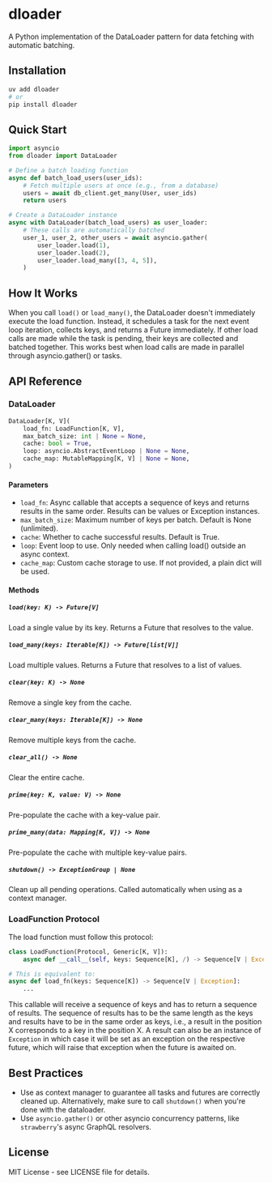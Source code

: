 # dloader

A Python implementation of the DataLoader pattern for data fetching with automatic batching.

## Installation

```bash
uv add dloader
# or
pip install dloader
```

## Quick Start

```python
import asyncio
from dloader import DataLoader

# Define a batch loading function
async def batch_load_users(user_ids):
    # Fetch multiple users at once (e.g., from a database)
    users = await db_client.get_many(User, user_ids)
    return users

# Create a DataLoader instance
async with DataLoader(batch_load_users) as user_loader:
    # These calls are automatically batched
    user_1, user_2, other_users = await asyncio.gather(
        user_loader.load(1),
        user_loader.load(2),
        user_loader.load_many([3, 4, 5]),
    )
```

## How It Works

When you call `load()` or `load_many()`, the DataLoader doesn't immediately execute the load function. Instead, it schedules a task for the next event loop iteration, collects keys, and returns a Future immediately. If other load calls are made while the task is pending, their keys are collected and batched together. This works best when load calls are made in parallel through asyncio.gather() or tasks.

## API Reference

### DataLoader

```python
DataLoader[K, V](
    load_fn: LoadFunction[K, V],
    max_batch_size: int | None = None,
    cache: bool = True,
    loop: asyncio.AbstractEventLoop | None = None,
    cache_map: MutableMapping[K, V] | None = None,
)
```

#### Parameters

- `load_fn`: Async callable that accepts a sequence of keys and returns results in the same order. Results can be values or Exception instances.
- `max_batch_size`: Maximum number of keys per batch. Default is None (unlimited).
- `cache`: Whether to cache successful results. Default is True.
- `loop`: Event loop to use. Only needed when calling load() outside an async context.
- `cache_map`: Custom cache storage to use. If not provided, a plain dict will be used.

#### Methods

##### `load(key: K) -> Future[V]`

Load a single value by its key. Returns a Future that resolves to the value.

##### `load_many(keys: Iterable[K]) -> Future[list[V]]`

Load multiple values. Returns a Future that resolves to a list of values.

##### `clear(key: K) -> None`

Remove a single key from the cache.

##### `clear_many(keys: Iterable[K]) -> None`

Remove multiple keys from the cache.

##### `clear_all() -> None`

Clear the entire cache.

##### `prime(key: K, value: V) -> None`

Pre-populate the cache with a key-value pair.

##### `prime_many(data: Mapping[K, V]) -> None`

Pre-populate the cache with multiple key-value pairs.

##### `shutdown() -> ExceptionGroup | None`

Clean up all pending operations. Called automatically when using as a context manager.

### LoadFunction Protocol

The load function must follow this protocol:

```python
class LoadFunction(Protocol, Generic[K, V]):
    async def __call__(self, keys: Sequence[K], /) -> Sequence[V | Exception]: ...

# This is equivalent to:
async def load_fn(keys: Sequence[K]) -> Sequence[V | Exception]:
    ...
```

This callable will receive a sequence of keys and has to return a sequence of results. The sequence of results has to be
the same length as the keys and results have to be in the same order as keys, i.e., a result in the position X corresponds
to a key in the position X. A result can also be an instance of `Exception` in which case it will be set as an exception
on the respective future, which will raise that exception when the future is awaited on.

## Best Practices

- Use as context manager to guarantee all tasks and futures are correctly cleaned up. Alternatively, make sure to call
  `shutdown()` when you're done with the dataloader.
- Use `asyncio.gather()` or other asyncio concurrency patterns, like `strawberry`'s async GraphQL resolvers.

## License

MIT License - see LICENSE file for details.
